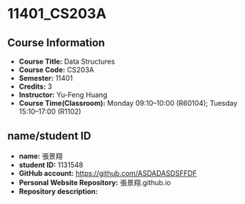 # 11401_CS203A
## Course Information
- **Course Title:** Data Structures  
- **Course Code:** CS203A  
- **Semester:** 11401  
- **Credits:** 3  
- **Instructor:** Yu-Feng Huang  
- **Course Time(Classroom):** Monday 09:10–10:00 (R60104); Tuesday 15:10–17:00 (R1102)  
## name/student ID 
- **name:** 張景翔
- **student ID:** 1131548
- **GitHub account:** https://github.com/ASDADASDSFFDF
- **Personal Website Repository:** 張景翔.github.io
- **Repository description:**

